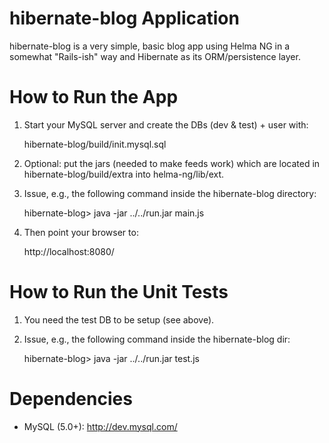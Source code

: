 hibernate-blog Application
===========================

hibernate-blog is a very simple, basic blog app using Helma NG in a
somewhat "Rails-ish" way and Hibernate as its ORM/persistence layer.


How to Run the App
==================

1. Start your MySQL server and create the DBs (dev & test) + user with:

   hibernate-blog/build/init.mysql.sql

2. Optional: put the jars (needed to make feeds work) which are located in
   hibernate-blog/build/extra into helma-ng/lib/ext.

3. Issue, e.g., the following command inside the hibernate-blog directory:

   hibernate-blog> java -jar ../../run.jar main.js

4. Then point your browser to:

   http://localhost:8080/


How to Run the Unit Tests
=========================

1. You need the test DB to be setup (see above).

2. Issue, e.g., the following command inside the hibernate-blog dir:

   hibernate-blog> java -jar ../../run.jar test.js


Dependencies
============

* MySQL (5.0+): http://dev.mysql.com/